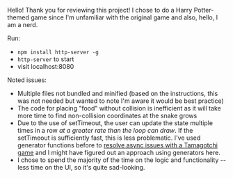 Hello! Thank you for reviewing this project! I chose to do a Harry Potter-themed game since I'm unfamiliar with the original game and also, hello, I am a nerd.

Run:
- `npm install http-server -g`
- `http-server` to start
- visit localhost:8080

Noted issues:
- Multiple files not bundled and minified (based on the instructions, this was not needed but wanted to note I'm aware it would be best practice)
- The code for placing "food" without collision is inefficient as it will take more time to find non-collision coordinates at the snake grows
- Due to the use of setTimeout, the user can update the state multiple times in a row _at a greater rate than the loop can draw_. If the setTimeout is sufficiently fast, this is less problematic. I've used generator functions before to [resolve async issues with a Tamagotchi game](https://youtu.be/GTzwCqoVOPc) and I might have figured out an approach using generators here.
- I chose to spend the majority of the time on the logic and functionality -- less time on the UI, so it's quite sad-looking.
